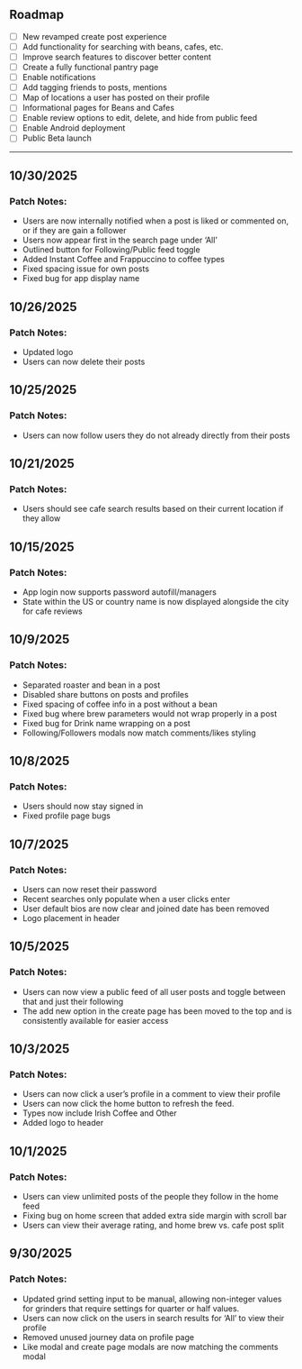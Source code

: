 ## Roadmap

- [ ] New revamped create post experience
- [ ] Add functionality for searching with beans, cafes, etc.
- [ ] Improve search features to discover better content
- [ ] Create a fully functional pantry page
- [ ] Enable notifications
- [ ] Add tagging friends to posts, mentions
- [ ] Map of locations a user has posted on their profile
- [ ] Informational pages for Beans and Cafes
- [ ] Enable review options to edit, delete, and hide from public feed
- [ ] Enable Android deployment
- [ ] Public Beta launch

---

## 10/30/2025

### Patch Notes:
- Users are now internally notified when a post is liked or commented on, or if they are gain a follower
- Users now appear first in the search page under ‘All’
- Outlined button for Following/Public feed toggle
- Added Instant Coffee and Frappuccino to coffee types
- Fixed spacing issue for own posts
- Fixed bug for app display name


## 10/26/2025

### Patch Notes:
- Updated logo
- Users can now delete their posts

## 10/25/2025

### Patch Notes:
- Users can now follow users they do not already directly from their posts

## 10/21/2025

### Patch Notes:
- Users should see cafe search results based on their current location if they allow

## 10/15/2025

### Patch Notes:
- App login now supports password autofill/managers
- State within the US or country name is now displayed alongside the city for cafe reviews

## 10/9/2025

### Patch Notes:

- Separated roaster and bean in a post 
- Disabled share buttons on posts and profiles 
- Fixed spacing of coffee info in a post without a bean
- Fixed bug where brew parameters would not wrap properly in a post
- Fixed bug for Drink name wrapping on a post 
- Following/Followers modals now match comments/likes styling 


## 10/8/2025

### Patch Notes:

- Users should now stay signed in
- Fixed profile page bugs

## 10/7/2025

### Patch Notes:

- Users can now reset their password
- Recent searches only populate when a user clicks enter
- User default bios are now clear and joined date has been removed
- Logo placement in header

## 10/5/2025

### Patch Notes:

- Users can now view a public feed of all user posts and toggle between that and just their following
- The add new option in the create page has been moved to the top and is consistently available for easier access

## 10/3/2025

### Patch Notes:

- Users can now click a user’s profile in a comment to view their profile
- Users can now click the home button to refresh the feed.
- Types now include Irish Coffee and Other
- Added logo to header

## 10/1/2025

### Patch Notes:

- Users can view unlimited posts of the people they follow in the home feed
- Fixing bug on home screen that added extra side margin with scroll bar
- Users can view their average rating, and home brew vs. cafe post split

## 9/30/2025

### Patch Notes:

- Updated grind setting input to be manual, allowing non-integer values for grinders that require settings for quarter or half values.
- Users can now click on the users in search results for ‘All’ to view their profile
- Removed unused journey data on profile page
- Like modal and create page modals are now matching the comments modal

<!--
How to use:

- Keep the Roadmap checklist at the top. Mark items with [x] when complete.
- Add a new date section (## YYYY-MM-DD) for each release or notable change.
- Group notes under Added / Changed / Fixed (add more headings if useful).
- Use standard Markdown lists, links, and checkboxes.
-->
